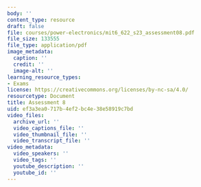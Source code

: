 ```yaml
---
body: ''
content_type: resource
draft: false
file: courses/power-electronics/mit6_622_s23_assessment08.pdf
file_size: 133555
file_type: application/pdf
image_metadata:
  caption: ''
  credit: ''
  image-alt: ''
learning_resource_types:
- Exams
license: https://creativecommons.org/licenses/by-nc-sa/4.0/
resourcetype: Document
title: Assessment 8
uid: ef3a3ea0-717b-4ef2-bc4e-38e58919c7bd
video_files:
  archive_url: ''
  video_captions_file: ''
  video_thumbnail_file: ''
  video_transcript_file: ''
video_metadata:
  video_speakers: ''
  video_tags: ''
  youtube_description: ''
  youtube_id: ''
---
```


